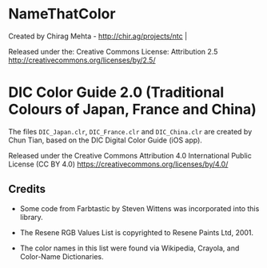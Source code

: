 # NameThatColor
Created by Chirag Mehta - http://chir.ag/projects/ntc       |

Released under the: Creative Commons License:
Attribution 2.5 http://creativecommons.org/licenses/by/2.5/

# DIC Color Guide 2.0 (Traditional Colours of Japan, France and China)

The files `DIC_Japan.clr`, `DIC_France.clr` and `DIC_China.clr` are created by Chun Tian,
based on the DIC Digital Color Guide (iOS app).

Released under the Creative Commons Attribution 4.0 International
Public License (CC BY 4.0) https://creativecommons.org/licenses/by/4.0/

## Credits

* Some code from Farbtastic by Steven Wittens was incorporated into this library.

* The Resene RGB Values List is copyrighted to Resene Paints Ltd, 2001.
* The color names in this list were found via Wikipedia, Crayola, and Color-Name Dictionaries.
